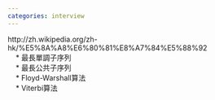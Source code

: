```yaml
---
categories: interview
---
```

<div>http://zh.wikipedia.org/zh-hk/%E5%8A%A8%E6%80%81%E8%A7%84%E5%88%92<br />&nbsp;&nbsp;&nbsp; * 最長單調子序列<br />&nbsp;&nbsp;&nbsp; * 最長公共子序列<br />&nbsp;&nbsp;&nbsp; * Floyd-Warshall算法<br />&nbsp;&nbsp;&nbsp; * Viterbi算法<br /></div>